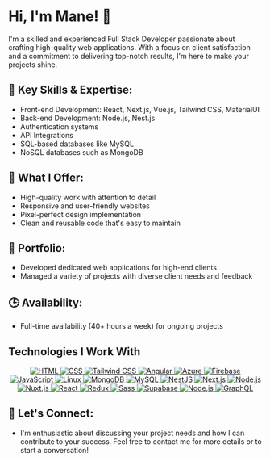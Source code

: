 # Hi, I'm Mane! 👋
I'm a skilled and experienced Full Stack Developer passionate about crafting high-quality web applications. With a focus on client satisfaction and a commitment to delivering top-notch results, I'm here to make your projects shine.

## 🌟 Key Skills & Expertise:
- Front-end Development: React, Next.js, Vue.js, Tailwind CSS, MaterialUI
- Back-end Development: Node.js, Nest.js 
- Authentication systems
- API Integrations
- SQL-based databases like MySQL
- NoSQL databases such as MongoDB

## 🚀 What I Offer:
- High-quality work with attention to detail
- Responsive and user-friendly websites
- Pixel-perfect design implementation
- Clean and reusable code that's easy to maintain

## 💼 Portfolio:
- Developed dedicated web applications for high-end clients
- Managed a variety of projects with diverse client needs and feedback

## 🕒 Availability:
- Full-time availability (40+ hours a week) for ongoing projects

## Technologies I Work With

<p align="center">
  <a href="https://skillicons.dev">
    <img src="https://img.shields.io/badge/-HTML-orange?style=flat-square&logo=html5&logoColor=white" alt="HTML">
    <img src="https://img.shields.io/badge/-CSS-blue?style=flat-square&logo=css3&logoColor=white" alt="CSS">
    <img src="https://img.shields.io/badge/-Tailwind_CSS-blue?style=flat-square&logo=tailwind-css&logoColor=white" alt="Tailwind CSS">
    <img src="https://img.shields.io/badge/-Angular-red?style=flat-square&logo=angular&logoColor=white" alt="Angular">
    <img src="https://img.shields.io/badge/-Azure-blue?style=flat-square&logo=microsoftazure&logoColor=white" alt="Azure">
    <img src="https://img.shields.io/badge/-Firebase-yellow?style=flat-square&logo=firebase&logoColor=white" alt="Firebase">
    <img src="https://img.shields.io/badge/-JavaScript-yellow?style=flat-square&logo=javascript&logoColor=white" alt="JavaScript">
    <img src="https://img.shields.io/badge/-Linux-lightgrey?style=flat-square&logo=linux&logoColor=white" alt="Linux">
    <img src="https://img.shields.io/badge/-MongoDB-green?style=flat-square&logo=mongodb&logoColor=white" alt="MongoDB">
    <img src="https://img.shields.io/badge/-MySQL-blue?style=flat-square&logo=mysql&logoColor=white" alt="MySQL">
    <img src="https://img.shields.io/badge/-NestJS-red?style=flat-square&logo=nestjs&logoColor=white" alt="NestJS">
    <img src="https://img.shields.io/badge/-Next.js-black?style=flat-square&logo=next.js&logoColor=white" alt="Next.js">
    <img src="https://img.shields.io/badge/-Node.js-green?style=flat-square&logo=node.js&logoColor=white" alt="Node.js">
    <img src="https://img.shields.io/badge/-Nuxt.js-black?style=flat-square&logo=nuxt.js&logoColor=white" alt="Nuxt.js">
    <img src="https://img.shields.io/badge/-React-blue?style=flat-square&logo=react&logoColor=white" alt="React">
    <img src="https://img.shields.io/badge/-Redux-purple?style=flat-square&logo=redux&logoColor=white" alt="Redux">
    <img src="https://img.shields.io/badge/-Sass-pink?style=flat-square&logo=sass&logoColor=white" alt="Sass">
    <img src="https://img.shields.io/badge/-Supabase-blue?style=flat-square&logo=supabase&logoColor=white" alt="Supabase">
    <img src="https://img.shields.io/badge/-Node.js-green?style=flat-square&logo=node.js&logoColor=white" alt="Node.js">
    <img src="https://img.shields.io/badge/-GraphQL-pink?style=flat-square&logo=graphql&logoColor=white" alt="GraphQL">
  </a>
</p>


## 💬 Let's Connect:
- I'm enthusiastic about discussing your project needs and how I can contribute to your success. Feel free to contact me for more details or to start a conversation!


